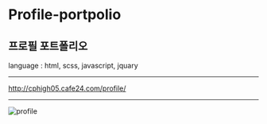 # Profile-portpolio

프로필 포트폴리오
<br>
---

language : html, scss, javascript, jquary

---

http://cphigh05.cafe24.com/profile/

---

![profile](https://user-images.githubusercontent.com/58887054/215385276-06e62de6-e643-45a6-915e-7f9a1646177c.png)
